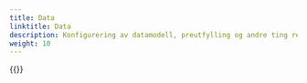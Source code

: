 ```yaml
---
title: Data
linktitle: Data
description: Konfigurering av datamodell, preutfylling og andre ting relatert til data i en app.
weight: 10
---
```


{{<children />}}

